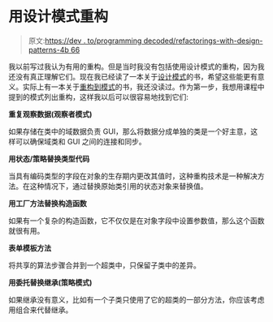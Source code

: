 # 用设计模式重构

> 原文:[https://dev . to/programming decoded/refactorings-with-design-patterns-4b 66](https://dev.to/programmingdecoded/refactorings-with-design-patterns-4b66)

我以前写过我认为有用的重构。但是当时我没有包括使用设计模式的重构，因为我还没有真正理解它们。现在我已经读了一本关于[设计模式](https://refactoring.guru/design-patterns)的书，希望这些能更有意义。实际上有一本关于[重构到模式](https://industriallogic.com/xp/refactoring/)的书，我还没读过。作为第一步，我想用课程中提到的模式列出重构，这样我以后可以很容易地找到它们:

**重复观察数据(观察者模式)**

如果存储在类中的域数据负责 GUI，那么将数据分成单独的类是一个好主意，这样可以确保域类和 GUI 之间的连接和同步。

**用状态/策略替换类型代码**

当具有编码类型的字段在对象的生存期内更改其值时，这种重构技术是一种解决方法。在这种情况下，通过替换原始类引用的状态对象来替换值。

**用工厂方法替换构造函数**

如果有一个复杂的构造函数，它不仅仅是在对象字段中设置参数值，那么这个函数就很有用。

**表单模板方法**

将共享的算法步骤合并到一个超类中，只保留子类中的差异。

**用委托替换继承(策略模式)**

如果继承没有意义，比如有一个子类只使用了它的超类的一部分方法，你应该考虑用组合来代替继承。